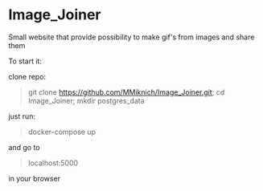# Image_Joiner

Small website that provide possibility to make gif's from images and share them

To start it:


clone repo:
> git clone https://github.com/MMiknich/Image_Joiner.git; cd Image_Joiner; mkdir postgres_data


just run:
> docker-compose up 


and go to
> localhost:5000

in your browser
